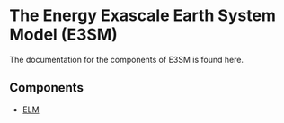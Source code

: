 # The Energy Exascale Earth System Model (E3SM)

The documentation for the components of E3SM is found here.

## Components
- [ELM](./ELM/index.md)

